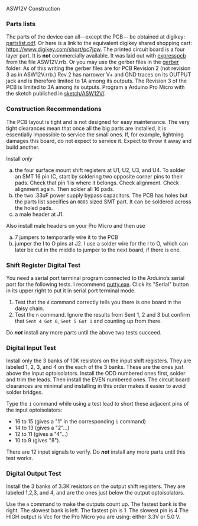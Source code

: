 ﻿ASW12V Construction
    <h3>Parts lists</h3>
    The parts of the device can all&mdash;except the PCB&mdash; be obtained at digikey: <a href="partslist.pdf">partslist.pdf</a>.
    Or here is a link to the equivalent digikey shared shopping cart:
    <a href="https://www.digikey.com/short/pc7jpw">https://www.digikey.com/short/pc7jpw</a>.
    The printed circuit board is a four layer part. It is <b>not</b> commercially available.
    It was laid out with <a href="http://expresspcb.com">expresspcb</a> from the
    file ASW12V.rrb. Or you may use the gerber
    files in the <a href="gerber">gerber</a> folder. As of this writing the gerber files
    are for PCB Revision 2 (not revision 3 as in ASW12V.rrb.) Rev 2 has narrower V+ and GND traces on its
    OUTPUT jack and is therefore limited to 1A among its outputs.
    The Revision 3 of the PCB is limited to 3A among its outputs.
    Program a Arduino Pro Micro with the sketch published in <a href="sketch//ASW12V">sketch/ASW12V/</a>.
    <h3>Construction Recommendations</h3>
The PCB layout is tight and is not designed for easy maintenance. The
        very tight clearances mean that once all the big parts
        are installed, it is essentially impossible to
        service the small ones. If, for example, lightning damages this
        board, do not expect to service it. Expect to throw it away
        and build another.
    
Install <i>only</i>
    <ol type="a">
        <li>
            the four surface mount shift registers at U1, U2, U3, and U4. To solder an SMT 16 pin IC, start by
            soldering two opposite corner pins to their pads. Check that pin 1 is where it belongs. Check alignment.
            Check alignment again. Then solder all 16 pads.
        </li>
        <li>the two .33uF power supply bypass capacitors. The PCB has holes but the parts list
        specifies an <code>0805</code> sized SMT part. It can be soldered across the holed pads. </li>
        <li> a male header at J1.</li>
    </ol>
Also install male headers on your Pro Micro and then
    use
    <ol type="a">
        <li> 7 jumpers to temporarily wire it to the PCB</li>
        <li>
            jumper the I to O pins at J2. I use a solder wire
            for the I to O, which can later be cut in the middle
            to jumper to the next board, if there is one.
        </li>
    </ol>
    <h3>Shift Register Digital Test</h3>
    You need a serial port terminal program connected to
    the Arduino&#8217;s serial port for the following tests. I recommend
    <a href="https://www.chiark.greenend.org.uk/~sgtatham/putty/latest.html">putty.exe</a>.
    Click its "Serial" button in its upper right to put it in serial port terminal mode.
    <ol>
        <li>
            Test that the
            <code>d</code> command correctly tells you there  is one board in the daisy chain.
        </li>
        <li>
            Test the
            <code>n</code> command. Ignore the results from Sent 1, 2 and 3
            but confirm that <code>Sent 4 Got 0</code>, <code>Sent 5 Got 1</code> and counting up
            from there.
        </li>
    </ol>
    <p>Do <b><i>not</i></b> install any more parts until the above two tests succeed.</p>

<h3>Digital Input Test</h3>
Install only the 3 banks of 10K resistors on the input
        shift registers. They are labeled 1, 2, 3, and 4 on the each
        of the 3 banks. These are the ones just above the input
        optoisolators. Install the ODD numbered ones first, solder
        and trim the leads. Then install the EVEN numbered ones.
        The circuit board clearances are minimal and installing
        in this order makes it easier to avoid solder bridges.
    

    
Type the <code>i</code> command while using a test lead to
        short these adjacent pins of the input optoisolators:
        <ul>
            <li>16 to 15 (gives a "1" in the corresponding <code>i</code> command)</li>
            <li>14 to 13 (gives a "2"...)</li>
            <li>12 to 11 (gives a "4"...)</li>
            <li>10 to 9 (gives "8").</li>
        </ul>
        There are 12 input signals to verify.
        Do <b><i>not</i></b> install any more parts until this test works.
    

<h3>Digital Output Test</h3>
   
Install the 3 banks of 3.3K resistors on the output
        shift registers. They are labeled 1,2,3, and 4, and are
        the ones just below the output optoisolators.
   

    
Use the <code>n</code> command to make the outputs count up.
        The fastest bank is the right. The slowest bank
        is left. The fastest pin is 1. The slowest pin is 4
        The HIGH output is Vcc for the Pro Micro you are using:
        either 3.3V or 5.0 V.
   
